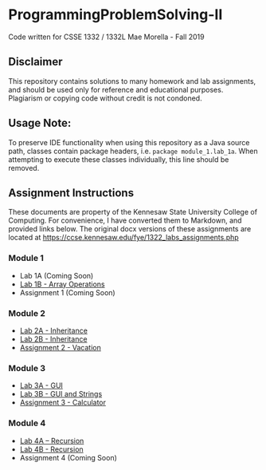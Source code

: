 # ProgrammingProblemSolving-II
Code written for CSSE 1332 / 1332L
Mae Morella - Fall 2019

## Disclaimer
This repository contains solutions to many homework and lab assignments, and should be used only for reference and educational purposes. Plagiarism or copying code without credit is not condoned.

## Usage Note:
To preserve IDE functionality when using this repository as a Java source path, classes contain package headers, i.e. `package module_1.lab_1a`. When attempting to execute these classes individually, this line should be removed.

## Assignment Instructions
These documents are property of the Kennesaw State University College of Computing. For convenience, I have converted them to Markdown, and provided links below. The original docx versions of these assignments are located at https://ccse.kennesaw.edu/fye/1322_labs_assignments.php

### Module 1
* Lab 1A (Coming Soon)
* [Lab 1B - Array Operations](https://github.com/MozzarellaM/ProgrammingProblemSolving-II/blob/master/src/module_1/lab_1b/_Lab%201B%20-%20Search.md)
* Assignment 1 (Coming Soon)

### Module 2
* [Lab 2A - Inheritance](https://github.com/MozzarellaM/ProgrammingProblemSolving-II/blob/master/src/module_2/lab_2a/_Lab%202A%20-%20Inheritance.md)
* [Lab 2B - Inheritance](https://github.com/MozzarellaM/ProgrammingProblemSolving-II/blob/master/src/module_2/lab_2b/_Lab%202B%20-%20Abstract%20Classes.md)
* [Assignment 2 - Vacation](https://github.com/MozzarellaM/ProgrammingProblemSolving-II/blob/master/src/module_2/assignment_2/_Assignment%202%20-%20Vacation.md)

### Module 3
* [Lab 3A - GUI](https://github.com/MozzarellaM/ProgrammingProblemSolving-II/blob/master/src/module_3/lab_3a/_Lab%203A%20-%20GUI.md)
* [Lab 3B - GUI and Strings](https://github.com/MozzarellaM/ProgrammingProblemSolving-II/blob/master/src/module_3/lab_3b/_Lab%203B%20-%20GUI%20and%20Strings.md)
* [Assignment 3 - Calculator](https://github.com/MozzarellaM/ProgrammingProblemSolving-II/blob/master/src/module_3/assignment_3/_Assignment%203%20-%20Calculator.md)

### Module 4
* [Lab 4A – Recursion](https://github.com/MozzarellaM/ProgrammingProblemSolving-II/blob/master/src/module_4/lab_4a/_Lab%204a%20-%20Recursion.md)
* [Lab 4B - Recursion](https://github.com/MozzarellaM/ProgrammingProblemSolving-II/blob/master/src/module_4/lab_4b/_Lab%204B%20-%20Recursion.md)
* Assignment 4 (Coming Soon)
